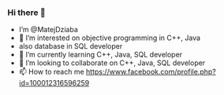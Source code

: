 ### Hi there 👋

- I’m @MatejDziaba
- 👀 I’m interested on objective programming in C++, Java
-    also database in SQL developer
- 🌱 I’m currently learning C++, Java, SQL developer
- 💞️ I’m looking to collaborate on C++, Java, SQL developer
- 📫 How to reach me https://www.facebook.com/profile.php?id=100012316596259
